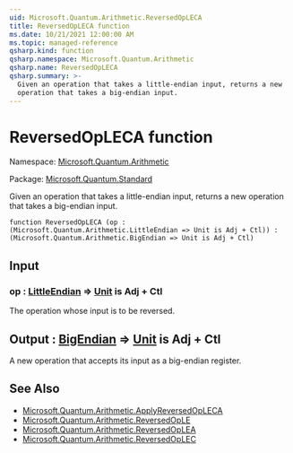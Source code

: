 ```yaml
---
uid: Microsoft.Quantum.Arithmetic.ReversedOpLECA
title: ReversedOpLECA function
ms.date: 10/21/2021 12:00:00 AM
ms.topic: managed-reference
qsharp.kind: function
qsharp.namespace: Microsoft.Quantum.Arithmetic
qsharp.name: ReversedOpLECA
qsharp.summary: >-
  Given an operation that takes a little-endian input, returns a new
  operation that takes a big-endian input.
---
```


# ReversedOpLECA function

Namespace: [Microsoft.Quantum.Arithmetic](xref:Microsoft.Quantum.Arithmetic)

Package: [Microsoft.Quantum.Standard](https://nuget.org/packages/Microsoft.Quantum.Standard)


Given an operation that takes a little-endian input, returns a newoperation that takes a big-endian input.

```qsharp
function ReversedOpLECA (op : (Microsoft.Quantum.Arithmetic.LittleEndian => Unit is Adj + Ctl)) : (Microsoft.Quantum.Arithmetic.BigEndian => Unit is Adj + Ctl)
```


## Input

### op : [LittleEndian](xref:Microsoft.Quantum.Arithmetic.LittleEndian) => [Unit](xref:microsoft.quantum.qsharp.valueliterals#unit-literal)  is Adj + Ctl

The operation whose input is to be reversed.



## Output : [BigEndian](xref:Microsoft.Quantum.Arithmetic.BigEndian) => [Unit](xref:microsoft.quantum.qsharp.valueliterals#unit-literal)  is Adj + Ctl

A new operation that accepts its input as a big-endian register.

## See Also

- [Microsoft.Quantum.Arithmetic.ApplyReversedOpLECA](xref:Microsoft.Quantum.Arithmetic.ApplyReversedOpLECA)
- [Microsoft.Quantum.Arithmetic.ReversedOpLE](xref:Microsoft.Quantum.Arithmetic.ReversedOpLE)
- [Microsoft.Quantum.Arithmetic.ReversedOpLEA](xref:Microsoft.Quantum.Arithmetic.ReversedOpLEA)
- [Microsoft.Quantum.Arithmetic.ReversedOpLEC](xref:Microsoft.Quantum.Arithmetic.ReversedOpLEC)